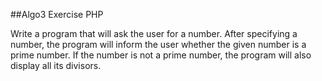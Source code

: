 ##Algo3 Exercise PHP

Write a program that will ask the user for a number.
After specifying a number, the program will inform the user whether the given number is a prime number.
If the number is not a prime number, the program will also display all its divisors.

